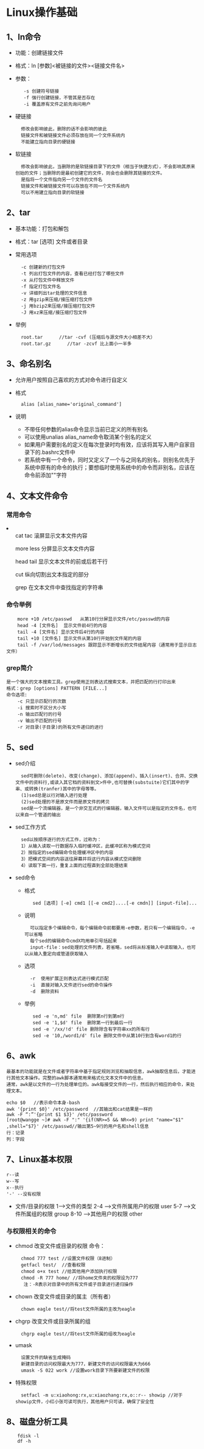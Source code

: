 # Linux操作基础
## 1、ln命令
- 功能：创建链接文件
- 格式：ln [参数]<被链接的文件><链接文件名>
- 参数：

         -s 创建符号链接
         -f 强行创建链接，不管其是否存在
         -i 覆盖原有文件之前先询问用户

- 硬链接

        修改会影响彼此，删除的话不会影响的彼此
        链接文件和被链接文件必须存放在同一个文件系统内
        不能建立指向目录的硬链接
- 软链接

        修改会影响彼此，当删除的是软链接目录下的文件（相当于快捷方式），不会影响其原来创始的文件；当删除的是最初创建它的文件，则会也会删除其链接的文件。
        是指将一个文件指向另一个文件的文件名
        链接文件和被链接文件可以存放在不同一个文件系统内
        可以不用建立指向目录的软链接

## 2、tar
- 基本功能：打包和解包
- 格式：tar [选项] 文件或者目录
- 常用选项

        -c 创建新的打包文件
        -t 列出打包文件的内容，查看已经打包了哪些文件
        -x 从打包文件中释放文件
        -f 指定打包文件名
        -v 详细列出tar处理的文件信息
        -z 用gzip来压缩/接压缩打包文件
        -j 用bzip2来压缩/接压缩打包文件
        -J 用xz来压缩/接压缩打包文件
- 举例

        root.tar      //tar -cvf (压缩后与源文件大小相差不大）
        root.tar.gz      //tar -zcvf 比上面小一半多
## 3、命名别名
- 允许用户按照自己喜欢的方式对命令进行自定义
- 格式

        alias [alias_name='original_command']
- 说明
    - 不带任何参数的alias命令显示当前已定义的所有别名
    - 可以使用unalias alias_name命令取消某个别名的定义
    - 如果用户需要别名的定义在每次登录时均有效，应该将其写入用户自家目录下的.bashrc文件中
    - 若系统中有一个命令，同时又定义了一个与之同名的别名，则别名优先于系统中原有的命令的执行；要想临时使用系统中的命令而非别名，应该在命令前添加"\"字符

## 4、文本文件命令
### 常用命令
<li>
<ul>
cat tac  滚屏显示文本文件内容</ul>
<ul>
more less  分屏显示文本文件内容</ul>
<ul>
head tail  显示文本文件的前或后若干行</ul>
<ul>
cut  纵向切割出文本指定的部分</ul>
<ul>
grep  在文本文件中查找指定的字符串</ul>
</li>

### 命令举例

        more +10 /etc/passwd   从第10行分屏显示文件/etc/passwd的内容
        head -4 [文件名]  显示文件前4行的内容
        tail -4 [文件名] 显示文件后4行的内容
        tail +10 [文件名] 显示文件从第10行开始到文件尾的内容
        tail -f /var/lod/messages 跟踪显示不断增长的文件结尾内容（通常用于显示日志文件）
### grep简介
    是一个强大的文本搜索工具。grep使用正则表达式搜索文本，并把匹配的行打印出来
    格式：grep [options] PATTERN [FILE...]
    命令选项:
        -c 只显示匹配行的次数
        -i 搜索时不区分大小写
        -n 输出匹配行的行号
        -v 输出不匹配的行号
        -r 对目录(子目录)的所有文件递归的进行


## 5、sed
- sed介绍

        sed可删除(delete)、改变(change)、添加(append)、插入(insert)、合并、交换文件中的资料行,或读入其它档的资料到文>件中,也可替换(substuite)它们其中的字串、或转换(tranfer)其中的字母等等。
        (1)sed总是以行对输入进行处理
        (2)sed处理的不是原文件而是原文件的拷贝
        sed是一个流编辑器，是一个非交互式的行编辑器，输入文件可以是指定的文件名，也可以来自一个管道的输出
- sed工作方式

        sed以按顺序逐行的方式工作，过称为：
        1）从输入读取一行数据存入临时缓冲区，此缓冲区称为模式空间
        2）按指定的sed编辑命令处理缓冲区中的内容
        3）把模式空间的内容送往屏幕并将这行内容从模式空间删除
        4）读取下面一行，重复上面的过程直到全部处理结束
- sed命令
    - 格式
            
             sed [选项] [-e] cmd1 [[-e cmd2]....[-e cmdn]] [input-file]...
    - 说明
       
            可以指定多个编辑命令，每个编辑命令前都要用-e参数，若只有一个编辑指令，-e可以省略
            每个sed的编辑命令cmdX均用单引号括起来
            input-file：sed处理的文件列表，若省略，sed将从标准输入中读取输入，也可以从输入重定向或管道获取输入
    - 选项

            -r  使用扩展正则表达式进行模式匹配
            -i  直接对输入文件进行sed的命令操作
            -d  删除资料
    - 举例
               
             sed -e 'n,md' file  删除第n行到第m行
             sed -e '1,$d' file  删除第一行到最后一行
             sed -e '/xx/!d' file 删除除含有字符串xx的所有行
             sed -e '10,/word1/d' file 删除文件中从第10行到含有word1的行
## 6、awk
    最基本的功能就是在文件或者字符串中基于指定规则浏览和抽取信息，awk抽取信息后，才能进行其他文本操作。完整的awk脚本通常用来格式化文本文件中的信息。
    通常，awk是以文件的一行为处理单位的。awk每接受文件的一行，然后执行相应的命令，来处理文本。

    echo $0   //表示命令本身-bash
    awk '{print $0}' /etc/password  //其输出和cat结果是一样的
    awk -F “:”'{print $1 $3}' /etc/password 
    [root@wangge ~]# awk -F ":" '{if(NR>=5 && NR<=9) print "name="$1" ,shell="$7}' /etc/passwd//输出第5~9行的用户名和shell信息
    行：记录
    列：字段
## 7、Linux基本权限
    r--读
    w--写
    x--执行
    '-' --没有权限
- 文件/目录的权限
1-->文件的类型
2-4 -->文件所属用户的权限 user
5-7 -->文件所属组的权限  group
8-10 -->其他用户的权限 other
### 与权限相关的命令
- chmod
    改变文件或目录的权限
    命令：
   
        chmod 777 test //设置文件权限（8进制）
        getfacl test/  //查看权限
        chmod o+x test //给其他用户添加执行权限
        chmod -R 777 home/ //将home文件夹的权限设为777
         注：-R表示对目录中的所有文件或子目录进行递归操作

- chown
    改变文件或目录的属主（所有者）
        
        chown eagle test//将test文件所属的主改为eagle
- chgrp
    改变文件或目录所属的组
    
        chgrp eagle test//将test文件所属的组改为eagle 
- umask

        设置文件的缺省生成掩码
        新建目录的访问权限最大为777，新建文件的访问权限最大为666      
        umask -S 022 work //设置work目录下所要新建文件的权限
- 特殊权限

        setfacl -m u:xiaohong:rx,u:xiaozhang:rx,o::r-- showip //对于showip文件，小红小张可读可执行，其他用户只可读，确保了安全性
## 8、磁盘分析工具
        fdisk -l
        df -h